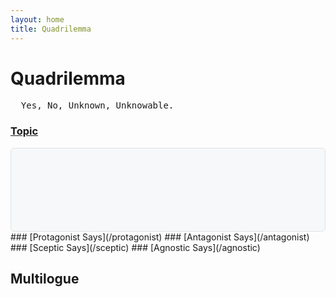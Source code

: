 ```yaml
---
layout: home
title: Quadrilemma
---
```

# Quadrilemma
<pre>
  Yes, No, Unknown, Unknowable.
</pre>
### [Topic](/topic)
<div class="container-md markdown-body">
  <div id="topic-content-wrapper" style="padding-top: 20px; white-space: pre-wrap; font-family: monospace; background-color: #f6f8fa; border: 1px solid #dfe2e5; border-radius: 6px; padding: 16px; min-height: 100px;">
  </div>
</div>
<script src="{{ '/assets/js/topic.js' | relative_url }}"></script>
### [Protagonist Says](/protagonist)
### [Antagonist Says](/antagonist)
### [Sceptic Says](/sceptic)
### [Agnostic Says](/agnostic)

## Multilogue

